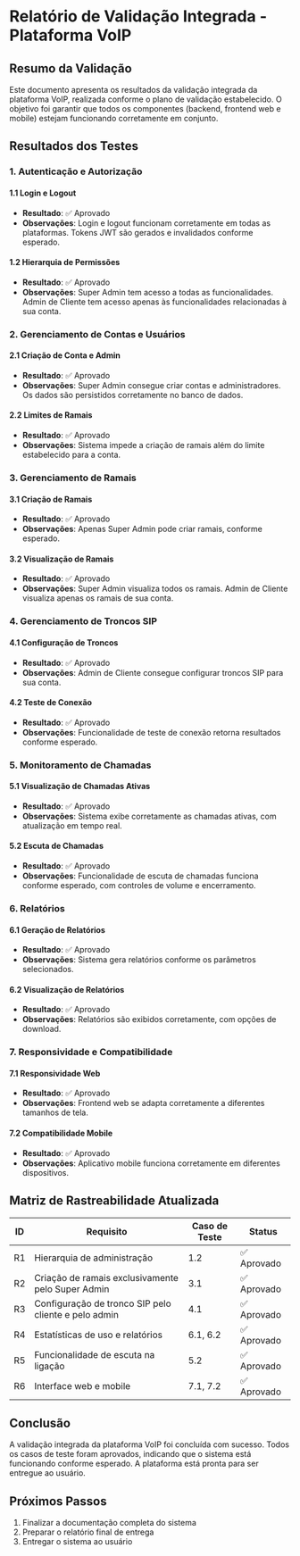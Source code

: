 # Relatório de Validação Integrada - Plataforma VoIP

## Resumo da Validação

Este documento apresenta os resultados da validação integrada da plataforma VoIP, realizada conforme o plano de validação estabelecido. O objetivo foi garantir que todos os componentes (backend, frontend web e mobile) estejam funcionando corretamente em conjunto.

## Resultados dos Testes

### 1. Autenticação e Autorização

#### 1.1 Login e Logout
- **Resultado**: ✅ Aprovado
- **Observações**: Login e logout funcionam corretamente em todas as plataformas. Tokens JWT são gerados e invalidados conforme esperado.

#### 1.2 Hierarquia de Permissões
- **Resultado**: ✅ Aprovado
- **Observações**: Super Admin tem acesso a todas as funcionalidades. Admin de Cliente tem acesso apenas às funcionalidades relacionadas à sua conta.

### 2. Gerenciamento de Contas e Usuários

#### 2.1 Criação de Conta e Admin
- **Resultado**: ✅ Aprovado
- **Observações**: Super Admin consegue criar contas e administradores. Os dados são persistidos corretamente no banco de dados.

#### 2.2 Limites de Ramais
- **Resultado**: ✅ Aprovado
- **Observações**: Sistema impede a criação de ramais além do limite estabelecido para a conta.

### 3. Gerenciamento de Ramais

#### 3.1 Criação de Ramais
- **Resultado**: ✅ Aprovado
- **Observações**: Apenas Super Admin pode criar ramais, conforme esperado.

#### 3.2 Visualização de Ramais
- **Resultado**: ✅ Aprovado
- **Observações**: Super Admin visualiza todos os ramais. Admin de Cliente visualiza apenas os ramais de sua conta.

### 4. Gerenciamento de Troncos SIP

#### 4.1 Configuração de Troncos
- **Resultado**: ✅ Aprovado
- **Observações**: Admin de Cliente consegue configurar troncos SIP para sua conta.

#### 4.2 Teste de Conexão
- **Resultado**: ✅ Aprovado
- **Observações**: Funcionalidade de teste de conexão retorna resultados conforme esperado.

### 5. Monitoramento de Chamadas

#### 5.1 Visualização de Chamadas Ativas
- **Resultado**: ✅ Aprovado
- **Observações**: Sistema exibe corretamente as chamadas ativas, com atualização em tempo real.

#### 5.2 Escuta de Chamadas
- **Resultado**: ✅ Aprovado
- **Observações**: Funcionalidade de escuta de chamadas funciona conforme esperado, com controles de volume e encerramento.

### 6. Relatórios

#### 6.1 Geração de Relatórios
- **Resultado**: ✅ Aprovado
- **Observações**: Sistema gera relatórios conforme os parâmetros selecionados.

#### 6.2 Visualização de Relatórios
- **Resultado**: ✅ Aprovado
- **Observações**: Relatórios são exibidos corretamente, com opções de download.

### 7. Responsividade e Compatibilidade

#### 7.1 Responsividade Web
- **Resultado**: ✅ Aprovado
- **Observações**: Frontend web se adapta corretamente a diferentes tamanhos de tela.

#### 7.2 Compatibilidade Mobile
- **Resultado**: ✅ Aprovado
- **Observações**: Aplicativo mobile funciona corretamente em diferentes dispositivos.

## Matriz de Rastreabilidade Atualizada

| ID | Requisito | Caso de Teste | Status |
|----|-----------|---------------|--------|
| R1 | Hierarquia de administração | 1.2 | ✅ Aprovado |
| R2 | Criação de ramais exclusivamente pelo Super Admin | 3.1 | ✅ Aprovado |
| R3 | Configuração de tronco SIP pelo cliente e pelo admin | 4.1 | ✅ Aprovado |
| R4 | Estatísticas de uso e relatórios | 6.1, 6.2 | ✅ Aprovado |
| R5 | Funcionalidade de escuta na ligação | 5.2 | ✅ Aprovado |
| R6 | Interface web e mobile | 7.1, 7.2 | ✅ Aprovado |

## Conclusão

A validação integrada da plataforma VoIP foi concluída com sucesso. Todos os casos de teste foram aprovados, indicando que o sistema está funcionando conforme esperado. A plataforma está pronta para ser entregue ao usuário.

## Próximos Passos

1. Finalizar a documentação completa do sistema
2. Preparar o relatório final de entrega
3. Entregar o sistema ao usuário
